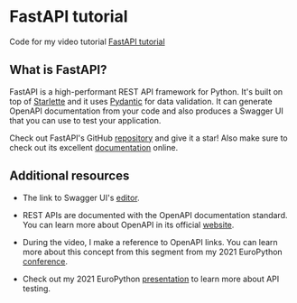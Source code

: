 # FastAPI tutorial

Code for my video tutorial [FastAPI tutorial](https://youtu.be/GRD3z95vs-A)

## What is FastAPI?

FastAPI is a high-performant REST API framework for Python. It's built on top of 
[Starlette](https://www.starlette.io/) and it uses [Pydantic](https://pydantic-docs.helpmanual.io/) 
for data validation. It can generate OpenAPI documentation from your code and also produces 
a Swagger UI that you can use to test your application.

Check out FastAPI's GitHub [repository](https://github.com/tiangolo/fastapi) and give it a 
star! Also make sure to check out its excellent [documentation](https://fastapi.tiangolo.com/) online.

## Additional resources

* The link to Swagger UI's [editor](https://editor.swagger.io/).

* REST APIs are documented with the OpenAPI documentation standard. You can learn more 
about OpenAPI in its official [website](https://www.openapis.org/).

* During the video, I make a reference to OpenAPI links. You can learn more about this 
concept from this segment from my 2021 EuroPython [conference](https://youtu.be/prGzBqUAXi4?t=1213).

* Check out my 2021 EuroPython [presentation](https://youtu.be/prGzBqUAXi4) to learn more about API testing.
